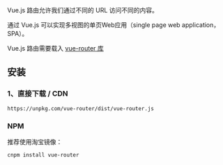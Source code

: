 Vue.js 路由允许我们通过不同的 URL 访问不同的内容。

通过 Vue.js 可以实现多视图的单页Web应用（single page web application，SPA）。

Vue.js 路由需要载入 [vue-router 库](https://github.com/vuejs/vue-router)

## 安装

### 1、直接下载 / CDN

```
https://unpkg.com/vue-router/dist/vue-router.js
```

### NPM

推荐使用淘宝镜像：

```
cnpm install vue-router
```

